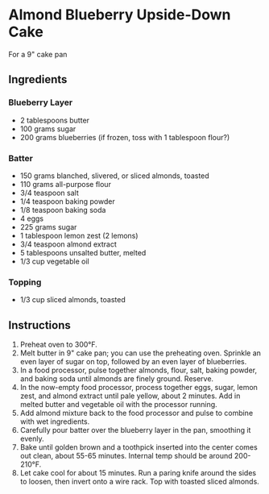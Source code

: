 # Almond Blueberry Upside-Down Cake

For a 9" cake pan

## Ingredients

### Blueberry Layer

- 2 tablespoons butter
- 100 grams sugar
- 200 grams blueberries (if frozen, toss with 1 tablespoon flour?)

### Batter

- 150 grams blanched, slivered, or sliced almonds, toasted
- 110 grams all-purpose flour
- 3/4 teaspoon salt
- 1/4 teaspoon baking powder
- 1/8 teaspoon baking soda
- 4 eggs
- 225 grams sugar
- 1 tablespoon lemon zest (2 lemons)
- 3/4 teaspoon almond extract
- 5 tablespoons unsalted butter, melted
- 1/3 cup vegetable oil

### Topping

- 1/3 cup sliced almonds, toasted

## Instructions

1. Preheat oven to 300°F.
2. Melt butter in 9" cake pan; you can use the preheating oven. Sprinkle an even layer of sugar on top, followed by an even layer of blueberries.
3. In a food processor, pulse together almonds, flour, salt, baking powder, and baking soda until almonds are finely ground. Reserve.
4. In the now-empty food processor, process together eggs, sugar, lemon zest, and almond extract until pale yellow, about 2 minutes. Add in melted butter and vegetable oil with the processor running.
5. Add almond mixture back to the food processor and pulse to combine with wet ingredients.
6. Carefully pour batter over the blueberry layer in the pan, smoothing it evenly.
7. Bake until golden brown and a toothpick inserted into the center comes out clean, about 55-65 minutes. Internal temp should be around 200-210°F.
8. Let cake cool for about 15 minutes. Run a paring knife around the sides to loosen, then invert onto a wire rack. Top with toasted sliced almonds.

